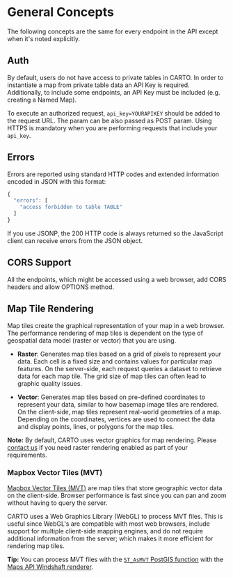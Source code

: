# General Concepts

The following concepts are the same for every endpoint in the API except when it's noted explicitly.

## Auth

By default, users do not have access to private tables in CARTO. In order to instantiate a map from private table data an API Key is required. Additionally, to include some endpoints, an API Key must be included (e.g. creating a Named Map).

To execute an authorized request, `api_key=YOURAPIKEY` should be added to the request URL. The param can be also passed as POST param. Using HTTPS is mandatory when you are performing requests that include your `api_key`.

## Errors

Errors are reported using standard HTTP codes and extended information encoded in JSON with this format:

```javascript
{
  "errors": [
    "access forbidden to table TABLE"
  ]
}
```

If you use JSONP, the 200 HTTP code is always returned so the JavaScript client can receive errors from the JSON object.

## CORS Support

All the endpoints, which might be accessed using a web browser, add CORS headers and allow OPTIONS method.

## Map Tile Rendering

Map tiles create the graphical representation of your map in a web browser. The performance rendering of map tiles is dependent on the type of geospatial data model (raster or vector) that you are using.

- **Raster**: Generates map tiles based on a grid of pixels to represent your data. Each cell is a fixed size and contains values for particular map features. On the server-side, each request queries a dataset to retrieve data for each map tile. The grid size of map tiles can often lead to graphic quality issues.

- **Vector**: Generates map tiles based on pre-defined coordinates to represent your data, similar to how basemap image tiles are rendered. On the client-side, map tiles represent real-world geometries of a map. Depending on the coordinates, vertices are used to connect the data and display points, lines, or polygons for the map tiles.

**Note:** By default, CARTO uses vector graphics for map rendering. Please [contact us](mailto:support@carto.com) if you need raster rendering enabled as part of your requirements.

### Mapbox Vector Tiles (MVT)

[Mapbox Vector Tiles (MVT)](https://www.mapbox.com/vector-tiles/specification/) are map tiles that store geographic vector data on the client-side. Browser performance is fast since you can pan and zoom without having to query the server.

CARTO uses a Web Graphics Library (WebGL) to process MVT files. This is useful since WebGL's are compatible with most web browsers, include support for multiple client-side mapping engines, and do not require additional information from the server; which makes it more efficient for rendering map tiles.

**Tip:** You can process MVT files with the [`ST_AsMVT` PostGIS function](https://postgis.net/docs/manual-dev/ST_AsMVT.html) with the [Maps API Windshaft renderer](https://github.com/CartoDB/Windshaft/blob/1000x/lib/windshaft/renderers/pg_mvt/renderer.js).
